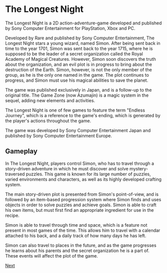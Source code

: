 # The Longest Night

The Longest Night is a 2D action-adventure-game developed and published by Sony Computer Entertainment for PlayStation, Xbox and PC.

Developed by Rare and published by Sony Computer Entertainment, The Longest Night stars a young wizard, named Simon. After being sent back in time to the year 1701, Simon was sent back to the year 1715, where he is supposed to be the leader of a secret organization called the Royal Academy of Magical Creatures. However, Simon soon discovers the truth about the organization, and an evil plot is in progress to bring about the destruction of the Earth. Simon, however, is not the only member of the group, as he is the only one named in the game. The plot continues to progress, and Simon must use his magical abilities to save the planet.

The game was published exclusively in Japan, and is a follow-up to the original title. The Game Zone (now Azumajin) is a magic system in the sequel, adding new elements and activities.

The Longest Night is one of few games to feature the term "Endless Journey", which is a reference to the game's ending, which is generated by the player's actions throughout the game.

The game was developed by Sony Computer Entertainment Japan and published by Sony Computer Entertainment Europe.

## Gameplay

In The Longest Night, players control Simon, who has to travel through a story-driven adventure in which he must discover and solve mystery-traversed puzzles. This game is known for its large number of puzzles, varied environments and characters, as well as its highly developed crafting system.

The main story-driven plot is presented from Simon's point-of-view, and is followed by an item-based progression system where Simon finds and uses objects in order to solve puzzles and achieve goals. Simon is able to craft his own items, but must first find an appropriate ingredient for use in the recipe.

Simon is able to travel through time and space, which is a feature not present in most games of the time. This allows him to travel with a calendar attached to his back, and a daily track of how many days he has left.

Simon can also travel to places in the future, and as the game progresses he learns about his parents and the secret organization he is a part of. These events will affect the plot of the game.

[Next](368.md)